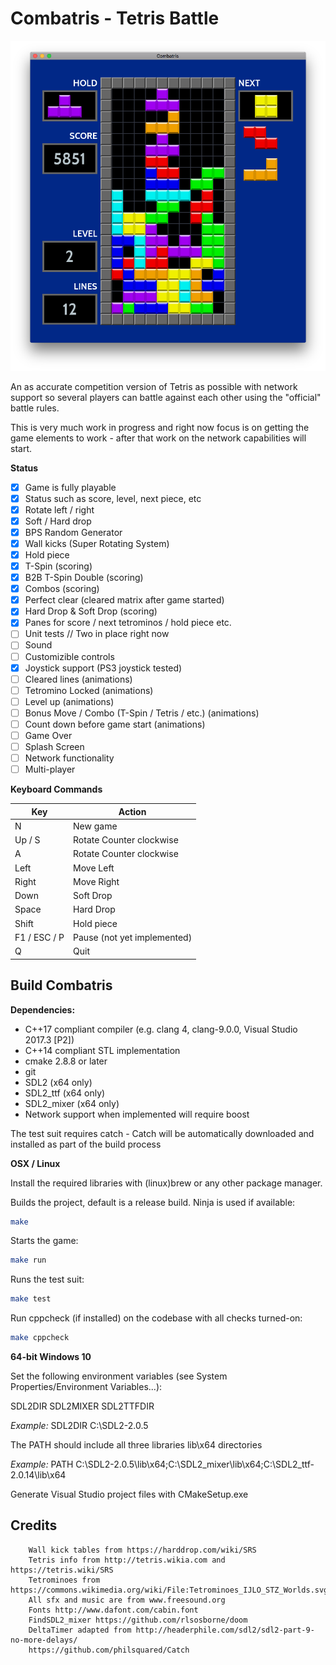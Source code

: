 # Combatris - Tetris Battle

![screenshots](screenshots/combatris-demo-1.png)

An as accurate competition version of Tetris as possible with network support so
several players can battle against each other using the "official" battle rules.

This is very much work in progress and right now focus is on getting the game elements
to work - after that work on the network capabilities will start.

**Status**
- [x] Game is fully playable
- [x] Status such as score, level, next piece, etc
- [x] Rotate left / right
- [x] Soft / Hard drop
- [x] BPS Random Generator
- [x] Wall kicks (Super Rotating System)
- [X] Hold piece
- [x] T-Spin (scoring)
- [x] B2B T-Spin Double (scoring)
- [x] Combos (scoring)
- [X] Perfect clear (cleared matrix after game started)
- [X] Hard Drop & Soft Drop (scoring)
- [X] Panes for score / next tetrominos / hold piece etc.
- [ ] Unit tests // Two in place right now
- [ ] Sound
- [ ] Customizible controls
- [X] Joystick support (PS3 joystick tested)
- [ ] Cleared lines (animations)
- [ ] Tetromino Locked (animations)
- [ ] Level up (animations)
- [ ] Bonus Move / Combo (T-Spin / Tetris / etc.) (animations)
- [ ] Count down before game start (animations)
- [ ] Game Over
- [ ] Splash Screen
- [ ] Network functionality
- [ ] Multi-player

**Keyboard Commands**

Key | Action
--- | ------
N  | New game
Up / S | Rotate Counter clockwise
A | Rotate Counter clockwise
Left | Move Left
Right | Move Right
Down | Soft Drop
Space | Hard Drop
Shift | Hold piece
F1 / ESC / P | Pause (not yet implemented)
Q | Quit
## Build Combatris

**Dependencies:**
* C++17 compliant compiler (e.g. clang 4, clang-9.0.0, Visual Studio 2017.3 [P2])
* C++14 compliant STL implementation
* cmake 2.8.8 or later
* git
* SDL2 (x64 only)
* SDL2_ttf (x64 only)
* SDL2_mixer (x64 only)
* Network support when implemented will require boost

The test suit requires catch - Catch will be automatically downloaded and installed
as part of the build process

**OSX / Linux**

Install the required libraries with (linux)brew or any other package manager.

Builds the project, default is a release build. Ninja is used if available:

```bash
make
```

Starts the game:
```bash
make run
```

Runs the test suit:

```bash
make test
```

Run cppcheck (if installed) on the codebase with all checks turned-on:

```bash
make cppcheck
```

**64-bit Windows 10**

Set the following environment variables (see System Properties/Environment Variables...):

SDL2DIR
SDL2MIXER
SDL2TTFDIR

*Example:*
SDL2DIR C:\SDL2-2.0.5

The PATH should include all three libraries lib\x64 directories

*Example:*
PATH C:\SDL2-2.0.5\lib\x64;C:\SDL2_mixer\lib\x64;C:\SDL2_ttf-2.0.14\lib\x64

Generate Visual Studio project files with CMakeSetup.exe

## Credits

        Wall kick tables from https://harddrop.com/wiki/SRS
        Tetris info from http://tetris.wikia.com and https://tetris.wiki/SRS
        Tetrominoes from https://commons.wikimedia.org/wiki/File:Tetrominoes_IJLO_STZ_Worlds.svg
        All sfx and music are from www.freesound.org
        Fonts http://www.dafont.com/cabin.font
        FindSDL2_mixer https://github.com/rlsosborne/doom
        DeltaTimer adapted from http://headerphile.com/sdl2/sdl2-part-9-no-more-delays/
        https://github.com/philsquared/Catch
